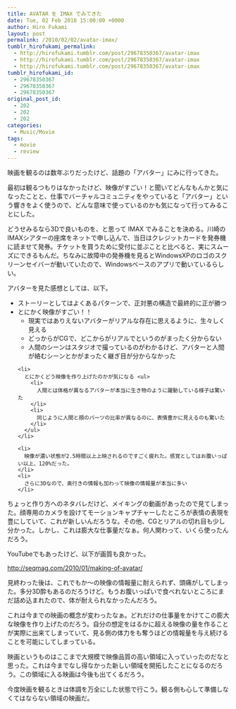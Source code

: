 ```yaml
---
title: AVATAR を IMAX でみてきた
date: Tue, 02 Feb 2010 15:00:00 +0000
author: Hiro Fukami
layout: post
permalink: /2010/02/02/avatar-imax/
tumblr_hirofukami_permalink:
  - http://hirofukami.tumblr.com/post/29678350367/avatar-imax
  - http://hirofukami.tumblr.com/post/29678350367/avatar-imax
  - http://hirofukami.tumblr.com/post/29678350367/avatar-imax
tumblr_hirofukami_id:
  - 29678350367
  - 29678350367
  - 29678350367
original_post_id:
  - 202
  - 202
  - 202
categories:
  - Music/Movie
tags:
  - movie
  - review
---
```

<div class="section">
  <p>
    映画を観るのは数年ぶりだったけど、話題の「アバター」にみに行ってきた。
  </p>
  
  <p>
    最初は観るつもりはなかったけど、映像がすごい！と聞いてどんなもんかと気になったことと、仕事でバーチャルコミュニティをやっていると「アバター」という響きをよく使うので、どんな意味で使っているのかも気になって行ってみることにした。
  </p>
  
  <p>
    どうせみるなら3Dで良いものを、と思って IMAX でみることを決める。川崎のIMAXシアターの座席をネットで申し込んで、当日はクレジットカードを発券機に読ませて発券。チケットを買うために受付に並ぶことと比べると、実にスムーズにできるもんだ。ちなみに故障中の発券機を見るとWindowsXPのロゴのスクリーンセイバーが動いていたので、Windowsベースのアプリで動いているらしい。
  </p>
  
  <p>
    アバターを見た感想としては、以下。
  </p>
  
  <ul>
    <li>
      ストーリーとしてはよくあるパターンで、正対悪の構造で最終的に正が勝つ
    </li>
    <li>
      とにかく映像がすごい！！ <ul>
        <li>
          現実ではありえないアバターがリアルな存在に思えるように、生々しく見える
        </li>
        <li>
          どっからがCGで、どこからがリアルでというのがまったく分からない
        </li>
        <li>
          人間のシーンはスタジオで撮っているのがわかるけど、アバターと人間が絡むシーンとかがまったく継ぎ目が分からなかった
        </li>
      </ul>
    </li>
    
    <li>
      とにかくどう映像を作り上げたのかが気になる <ul>
        <li>
          人間とは体格が異なるアバターが本当に生き物のように躍動している様子は驚いた
        </li>
        <li>
          同じように人間と顔のパーツの比率が異なるのに、表情豊かに見えるのも驚いた
        </li>
      </ul>
    </li>
    
    <li>
      映像が濃い状態が2.5時間以上上映されるのですごく疲れた。感覚としてはお腹いっぱい以上、120%だった。
    </li>
    <li>
      さらに3Dなので、奥行きの情報も加わって映像の情報量が本当に多い
    </li>
  </ul>
  
  <p>
    ちょっと作り方へのネタバレだけど、メイキングの動画があったので見てしまった。顔専用のカメラを設けてモーションキャプチャーしたところが表情の表現を豊にしていて、これが新しいんだろうな。その他、CGとリアルの切れ目も少し分かった。しかし、これは膨大な仕事量だなぁ。何人関わって、いくら使ったんだろう。
  </p>
  
  <p>
    YouTubeでもあったけど、以下が画質も良かった。
  </p>
  
  <p>
    <a href="http://seqmag.com/2010/01/making-of-avatar/" target="_blank"><a href="http://seqmag.com/2010/01/making-of-avatar/" target="_blank">http://seqmag.com/2010/01/making-of-avatar/</a></a>
  </p>
  
  <p>
    見終わった後は、これでもか～の映像の情報量に耐えられず、頭痛がしてしまった。多分3D酔もあるのだろうけど。もうお腹いっぱいで食べれないところにまだ詰め込まれたので、体が耐えられなかったんだろう。
  </p>
  
  <p>
    これは今までの映画の概念が変わったなぁ。どれだけの仕事量をかけてこの膨大な映像を作り上げたのだろう。自分の想定をはるかに超える映像の量を作ることが実際に出来てしまっていて、見る側の体力をも奪うほどの情報量を与え続けることを可能にしてしまっている。
  </p>
  
  <p>
    映画というものはここまで大規模で映像品質の高い領域に入っていったのだなと思った。これは今までなし得なかった新しい領域を開拓したことになるのだろう。この領域に入る映画は今後も出てくるだろう。
  </p>
  
  <p>
    今度映画を観るときは体調を万全にした状態で行こう。観る側も心して準備しなくてはならない領域の映画だ。
  </p>
</div>